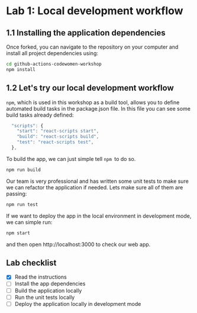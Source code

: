 # Lab 1: Local development workflow

## 1.1 Installing the application dependencies
Once forked, you can navigate to the repository on your computer and install all project dependencies using:

```sh
cd github-actions-codewomen-workshop
npm install
```

## 1.2 Let's try our local development workflow

 `npm`, which is used in this workshop as a build tool, allows you to define automated build tasks in the package.json file. In this file you can see some build tasks already defined:

```javascript
  "scripts": {
    "start": "react-scripts start",
    "build": "react-scripts build",
    "test": "react-scripts test",
  },
  ```

To build the app, we can just simple tell `npm `to do so.

```sh
npm run build
```

Our team is very professional and has written some unit tests to make sure we can refactor the application if needed. Lets make sure all of them are passing:

```sh
npm run test
```

If we want to deploy the app in the local environment in development mode, we can simple run:

```sh
npm start
```

and then open http://localhost:3000 to check our web app.

## Lab checklist

- [x] Read the instructions
- [ ] Install the app dependencies
- [ ] Build the application locally
- [ ] Run the unit tests locally
- [ ] Deploy the application locally in development mode